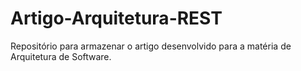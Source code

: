 # Artigo-Arquitetura-REST
Repositório para armazenar o artigo desenvolvido para a matéria de Arquitetura de Software.
